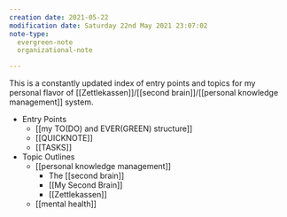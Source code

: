 ```yaml
---
creation date: 2021-05-22
modification date: Saturday 22nd May 2021 23:07:02
note-type: 
  evergreen-note
  organizational-note

---
```


This is a constantly updated index of entry points and topics for my personal flavor of [[Zettlekassen]]/[[second brain]]/[[personal knowledge management]] system.

- Entry Points
	- [[my TO(DO) and EVER(GREEN) structure]]
	- [[QUICKNOTE]]
	- [[TASKS]]
- Topic Outlines
	- [[personal knowledge management]]
		- The [[second brain]]
		- [[My Second Brain]]
		- [[Zettlekassen]]
	- [[mental health]]

